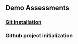 ## Demo Assessments
### [Git installation ](https://user-images.githubusercontent.com/100669802/208050313-591d8ad3-08db-4e86-8415-92e7e7323246.jpeg)
### Github project initialization 
